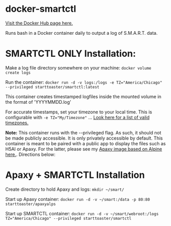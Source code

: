 # docker-smartctl

[Visit the Docker Hub page here.](https://hub.docker.com/r/starttoaster/smartctl)

Runs bash in a Docker container daily to output a log of S.M.A.R.T. data.

# SMARTCTL ONLY Installation:

Make a log file directory somewhere on your machine: `docker volume create logs`

Run the container: `docker run -d -v logs:/logs -e TZ="America/Chicago" --privileged starttoaster/smartctl:latest`

This container creates timestamped logfiles inside the mounted volume in the format of 'YYYYMMDD.log'

For accurate timestamps, set your timezone to your local time. This is configurable with `-e TZ="My/Timezone"` ... [Look here for a list of valid timezones.](https://en.wikipedia.org/wiki/List_of_tz_database_time_zones)

**Note:** This container runs with the --privileged flag. As such, it should not be made publicly accessible. It is only privately accessible by default. This container is meant to be paired with a public app to display the files such as H5AI or Apaxy. For the latter, please see my [Apaxy image based on Alpine here.](https://hub.docker.com/r/starttoaster/apaxyalps). Directions below:

# Apaxy + SMARTCTL Installation

Create directory to hold Apaxy and logs:
`mkdir ~/smart/`

Start up Apaxy container:
`docker run -d -v ~/smart:/data -p 80:80 starttoaster/apaxyalps`

Start up SMARTCTL container:
`docker run -d -v ~/smart/webroot:/logs TZ="America/Chicago" --privileged starttoaster/smartctl`

